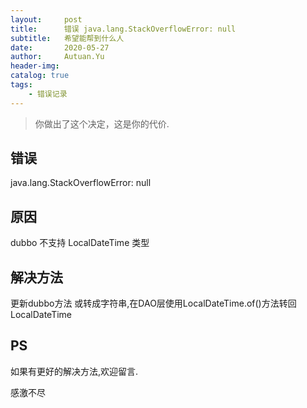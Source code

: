 ```yaml
---
layout:     post
title:      错误 java.lang.StackOverflowError: null  
subtitle:   希望能帮到什么人
date:       2020-05-27
author:     Autuan.Yu
header-img:
catalog: true
tags:
    - 错误记录
---
```


> 你做出了这个决定，这是你的代价.

## 错误
java.lang.StackOverflowError: null

## 原因
dubbo 不支持 LocalDateTime 类型

## 解决方法
更新dubbo方法 或转成字符串,在DAO层使用LocalDateTime.of()方法转回LocalDateTime

## PS
如果有更好的解决方法,欢迎留言.  

感激不尽
